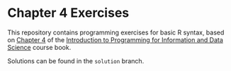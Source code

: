 # Chapter 4 Exercises

This repository contains programming exercises for basic R syntax, 
based on [Chapter 4](https://infx511.github.io/introduction-to-python.html) 
of the [Introduction to Programming for Information and Data Science](https://infx511.github.io/) course book. 

Solutions can be found in the `solution` branch.